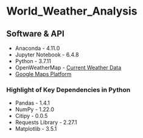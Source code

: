# World_Weather_Analysis


## Software & API 
- Anaconda - 4.11.0
- Jupyter Notebook - 6.4.8
- Python - 3.7.11
- OpenWeatherMap - [Current Weather Data](https://openweathermap.org/current)
- [Google Maps Platform](https://console.cloud.google.com/google/maps-apis/overview?project=second-casing-345123)  

### Highlight of Key Dependencies in Python
- Pandas - 1.4.1
- NumPy - 1.22.0
- Citipy - 0.0.5
- Requests Library - 2.27.1
- Matplotlib - 3.5.1
